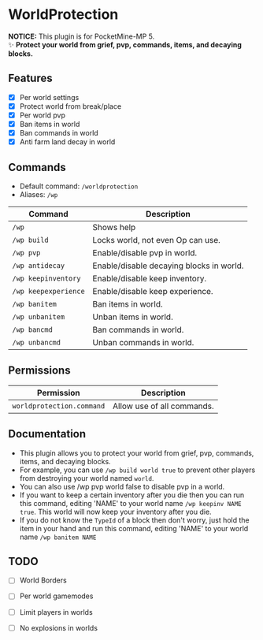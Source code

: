 <h1>WorldProtection</h1>

**NOTICE:** This plugin is for PocketMine-MP 5. <br/>
✨ **Protect your world from grief, pvp, commands, items, and decaying blocks.**

## Features
- [x] Per world settings
- [x] Protect world from break/place
- [x] Per world pvp
- [x] Ban items in world
- [x] Ban commands in world
- [x] Anti farm land decay in world

## Commands
- Default command: `/worldprotection`
- Aliases: `/wp`

| Command          | Description                       |
|------------------|-----------------------------------|
| `/wp`            | Shows help                         |
| `/wp build`      | Locks world, not even Op can use. |
| `/wp pvp`        | Enable/disable pvp in world.      |
| `/wp antidecay`  | Enable/disable decaying blocks in world.    |
| `/wp keepinventory` | Enable/disable keep inventory.    |
| `/wp keepexperience`       | Enable/disable keep experience.   |
| `/wp banitem`    | Ban items in world.                |
| `/wp unbanitem`  | Unban items in world.              |
| `/wp bancmd`     | Ban commands in world.             |
| `/wp unbancmd`   | Unban commands in world.           |

## Permissions
| Permission       | Description                       |
|------------------|-----------------------------------|
| `worldprotection.command` | Allow use of all commands.       |

## Documentation
- This plugin allows you to protect your world from grief, pvp, commands, items, and decaying blocks.
- For example, you can use `/wp build world true` to prevent other players from destroying your world named `world`.
- You can also use /wp pvp world false to disable pvp in a world.
- If you want to keep a certain inventory after you die then you can run this command, editing 'NAME' to your world name `/wp keepinv NAME true`. This world will now keep your inventory after you die.
- If you do not know the `TypeId` of a block then don't worry, just hold the item in your hand and run this command, editing 'NAME' to your world name `/wp banitem NAME` 

## TODO
- [ ] World Borders
- [ ] Per world gamemodes
- [ ] Limit players in worlds
- [ ] No explosions in worlds

